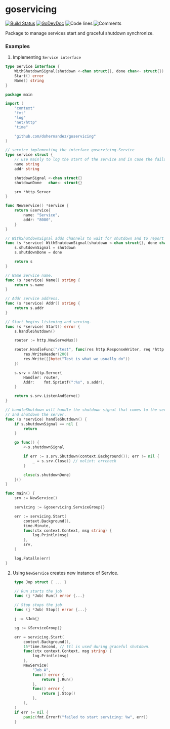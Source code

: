 # goservicing

[![Build Status](https://github.com/dohernandez/goservicing/workflows/test-unit/badge.svg)](https://github.com/dohernandez/goservicing/actions?query=branch%3Amain+workflow%3Atest)
[![GoDevDoc](https://img.shields.io/badge/dev-doc-00ADD8?logo=go)](https://pkg.go.dev/github.com/dohernandez/goservicing)
![Code lines](https://sloc.xyz/github/dohernandez/goservicing/?category=code)
![Comments](https://sloc.xyz/github/dohernandez/goservicing/?category=comments)

Package to manage services start and graceful shutdown synchronize.

### Examples

1. Implementing `Service interface`

```go
type Service interface {
	WithShutdownSignal(shutdown <-chan struct{}, done chan<- struct{})
	Start() error
	Name() string
}
```

```go
package main

import (
	"context"
	"fmt"
	"log"
	"net/http"
	"time"

	"github.com/dohernandez/goservicing"
)

// service implementing the interface goservicing.Service
type service struct {
	// use mainly to log the start of the service and in case the failure shutdown.
	name string
	addr string

	shutdownSignal <-chan struct{}
	shutdownDone   chan<- struct{}

	srv *http.Server
}

func NewService() *service {
	return &service{
		name: "Service",
		addr: "8080",
	}
}

// WithShutdownSignal adds channels to wait for shutdown and to report shutdown finished.
func (s *service) WithShutdownSignal(shutdown <-chan struct{}, done chan<- struct{}) goservicing.Service {
	s.shutdownSignal = shutdown
	s.shutdownDone = done

	return s
}

// Name Service name.
func (s *service) Name() string {
	return s.name
}

// Addr service address.
func (s *service) Addr() string {
	return s.addr
}

// Start begins listening and serving.
func (s *service) Start() error {
	s.handleShutdown()

	router := http.NewServeMux()

	router.HandleFunc("/test", func(res http.ResponseWriter, req *http.Request) {
		res.WriteHeader(200)
		res.Write([]byte("Test is what we usually do"))
	})

	s.srv = &http.Server{
		Handler: router,
		Addr:    fmt.Sprintf(":%s", s.addr),
	}

	return s.srv.ListenAndServe()
}

// handleShutdown will handle the shutdown signal that comes to the server
// and shutdown the server.
func (s *service) handleShutdown() {
	if s.shutdownSignal == nil {
		return
	}

	go func() {
		<-s.shutdownSignal

		if err := s.srv.Shutdown(context.Background()); err != nil {
			_ = s.srv.Close() // nolint: errcheck
		}

		close(s.shutdownDone)
	}()
}

func main() {
	srv := NewService()

	servicing := &goservicing.ServiceGroup{}

	err := servicing.Start(
		context.Background(),
		time.Minute,
		func(ctx context.Context, msg string) {
			log.Println(msg)
		},
		srv,
	)

	log.Fatalln(err)
}

```

2. Using `NewService` creates new instance of Service.

```go
    type Jop struct { ... }

	// Run starts the job
	func (j *Job) Run() error {...}

	// Stop stops the job
	func (j *Job) Stop() error {...}

	j := &Job{}

	sg := &ServiceGroup{}

	err = servicing.Start(
		context.Background(),
		15*time.Second, // ttl is used during graceful shutdown.
		func(ctx context.Context, msg string) {
			log.Println(msg)
		},
		NewService(
			"Job A",
			func() error {
				return j.Run()
			},
			func() error {
				return j.Stop()
			},
		),
	)
	if err != nil {
		panic(fmt.Errorf("failed to start servicing: %w", err))
	}
```